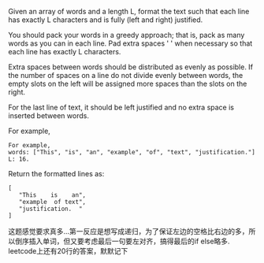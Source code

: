 Given an array of words and a length L, format the text such that each line has exactly L characters and is fully (left and right) justified.

You should pack your words in a greedy approach; that is, pack as many words as you can in each line. Pad extra spaces ' ' when necessary so that each line has exactly L characters.

Extra spaces between words should be distributed as evenly as possible. If the number of spaces on a line do not divide evenly between words, the empty slots on the left will be assigned more spaces than the slots on the right.

For the last line of text, it should be left justified and no extra space is inserted between words.

For example,
```
For example,
words: ["This", "is", "an", "example", "of", "text", "justification."]
L: 16.
```

Return the formatted lines as:
```
[
   "This    is    an",
   "example  of text",
   "justification.  "
]
```
这题感觉要求真多...第一反应是想写成递归，为了保证左边的空格比右边的多，所以倒序插入单词，但又要考虑最后一句要左对齐，搞得最后的if else略多.
leetcode上还有20行的答案，默默记下